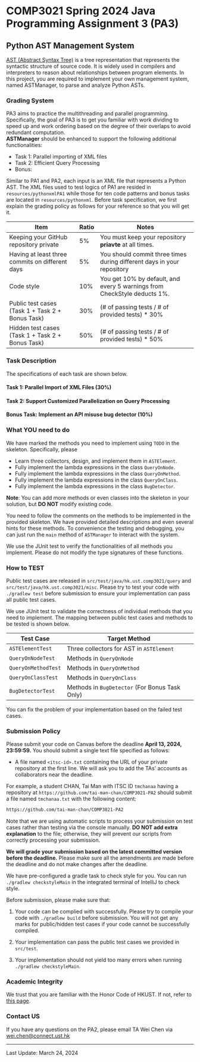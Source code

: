 # **COMP3021 Spring 2024 Java Programming Assignment 3 (PA3)**

## **Python AST Management System**

[AST (Abstract Syntax Tree)](https://en.wikipedia.org/wiki/Abstract_syntax_tree) is a tree representation that represents the syntactic structure of source code. It is widely used in compilers and interpreters to reason about relationships between program elements. In this project, you are required to implement your own management system, named ASTManager, to parse and analyze Python ASTs.

### **Grading System**

PA3 aims to practice the multithreading and parallel programming. 
Specifically, the goal of PA3 is to get you familiar with work dividing to speed up and work ordering based on the degree of their overlaps to avoid redundant computation.  
**ASTManager** should be enhanced to support the following additional functionalities:

- Task 1: Parallel importing of XML files
- Task 2: Efficient Query Processing
- Bonus: 

Similar to PA1 and PA2, each input is an XML file that represents a Python AST. The XML files used to test logics of PA1 are resided in `resources/pythonxmlPA1` while those for ten code patterns and bonus tasks are located in `resources/pythonxml`. Before task specification, we first explain the grading policy as follows for your reference so that you will get it.

| Item                                               | Ratio | Notes                                                                    |
|----------------------------------------------------| ----- |--------------------------------------------------------------------------|
| Keeping your GitHub repository private             | 5%    | You must keep your repository **priavte** at all times.                  |
| Having at least three commits on different days    | 5%    | You should commit three times during different days in your repository   |
| Code style                                         | 10%   | You get 10% by default, and every 5 warnings from CheckStyle deducts 1%. |
| Public test cases (Task 1 + Task 2 + Bonus Task)   | 30%   | (# of passing tests / # of provided tests) * 30%                         |
| Hidden test cases (Task 1 + Task 2 + Bonus Task)   | 50%   | (# of passing tests / # of provided tests) * 50%                         |

### Task Description

The specifications of each task are shown below.

#### Task 1: Parallel Import of XML Files (30%)


#### Task 2: Support Customized Parallelization on Query Processing



#### Bonus Task: Implement an API misuse bug detector (10%)

### What YOU need to do

We have marked the methods you need to implement using `TODO` in the skeleton. Specifically, please

- Learn three collectors, design, and implement them in `ASTElement`.
- Fully implement the lambda expressions in the class `QueryOnNode`.
- Fully implement the lambda expressions in the class `QueryOnMethod`.
- Fully implement the lambda expressions in the class `QueryOnClass`.
- Fully implement the lambda expressions in the class `BugDetector`.

**Note**: You can add more methods or even classes into the skeleton in your solution, but **DO NOT** modify existing code.

You need to follow the comments on the methods to be implemented in the provided skeleton. We have provided detailed descriptions and even several hints for these methods. To convenience the testing and debugging, you can just run the `main` method of `ASTManager` to interact with the system.

We use the JUnit test to verify the functionalities of all methods you implement. Please do not modify the type signatures of these functions.

### How to TEST

Public test cases are released in `src/test/java/hk.ust.comp3021/query` and `src/test/java/hk.ust.comp3021/misc`. Please try to test your code with `./gradlew test` before submission to ensure your implementation can pass all public test cases.

We use JUnit test to validate the correctness of individual methods that you need to implement. The mapping between public test cases and methods to be tested is shown below.

| Test Case      | Target Method                                  |
| ----------- |------------------------------------------------|
| `ASTElementTest`        | Three collectors for AST in `ASTElement`       |
| `QueryOnNodeTest`        | Methods in `QueryOnNode`                       |
| `QueryOnMethodTest`   | Methods in `QueryOnMethod`                     |
| `QueryOnClassTest` | Methods in `QueryOnClass`                      |
| `BugDetectorTest` | Methods in `BugDetector` (For Bonus Task Only) |

You can fix the problem of your implementation based on the failed test cases.


### Submission Policy

Please submit your code on Canvas before the deadline **April 13, 2024, 23:59:59.** You should submit a single text file specified as follows:

- A file named `<itsc-id>.txt` containing the URL of your private repository at the first line. We will ask you to add the TAs' accounts as collaborators near the deadline.

For example, a student CHAN, Tai Man with ITSC ID `tmchanaa` having a repository at `https://github.com/tai-man-chan/COMP3021-PA2` should submit a file named `tmchanaa.txt` with the following content:

```txt
https://github.com/tai-man-chan/COMP3021-PA2
```

Note that we are using automatic scripts to process your submission on test cases rather than testing via the console manually. **DO NOT add extra explanation** to the file; otherwise, they will prevent our scripts from correctly processing your submission. 

**We will grade your submission based on the latest committed version before the deadline.** Please make sure all the amendments are made before the deadline and do not make changes after the deadline.

We have pre-configured a gradle task to check style for you. You can run `./gradlew checkstyleMain` in the integrated terminal of IntelliJ to check style.

Before submission, please make sure that: 

1. Your code can be complied with successfully. Please try to compile your code with `./gradlew build` before submission. You will not get any marks for public/hidden test cases if your code cannot be successfully compiled.

2. Your implementation can pass the public test cases we provided in `src/test`.

3. Your implementation should not yield too many errors when running `./gradlew checkstyleMain`.

### Academic Integrity

We trust that you are familiar with the Honor Code of HKUST. If not, refer to [this page](https://course.cse.ust.hk/comp3021/#policy).

### Contact US

If you have any questions on the PA2, please email TA Wei Chen via wei.chen@connect.ust.hk

---

Last Update: March 24, 2024

